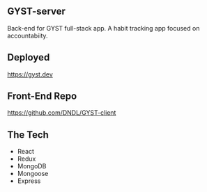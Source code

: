 ## GYST-server

Back-end for GYST full-stack app. A habit tracking app focused on accountabiity. 

## Deployed
https://gyst.dev

## Front-End Repo
https://github.com/DNDL/GYST-client

## The Tech
* React
* Redux
* MongoDB
* Mongoose
* Express
